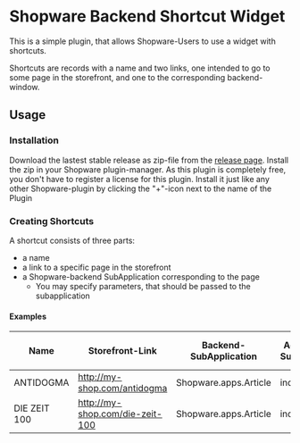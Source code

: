 # Shopware Backend Shortcut Widget

This is a simple plugin, that allows Shopware-Users to use a widget with shortcuts.

Shortcuts are records with a name and two links, one intended to go to some page in the storefront, and one to the corresponding backend-window.

## Usage

### Installation

Download the lastest stable release as zip-file from the [release page](https://github.com/sebastianwieland/shopware-backend-shortcut-widget/releases).
Install the zip in your Shopware plugin-manager. As this plugin is completely free, you don't have to register a license for this plugin.
Install it just like any other Shopware-plugin by clicking the "+"-icon next to the name of the Plugin

### Creating Shortcuts

A shortcut consists of three parts:
* a name
* a link to a specific page in the storefront
* a Shopware-backend SubApplication corresponding to the page
  * You may specify parameters, that should be passed to the subapplication

#### Examples
| Name | Storefront-Link | Backend-SubApplication | Action for the SubApplication | Parameters for the SubApplication |
|------|-----------------|------------------------|-------------------------------|-----------------------------------|
| ANTIDOGMA | http://my-shop.com/antidogma | Shopware.apps.Article | index | articleId = 13 (integer) |
| DIE ZEIT 100 | http://my-shop.com/die-zeit-100 | Shopware.apps.Article | index | articleId = 166 (integer) |